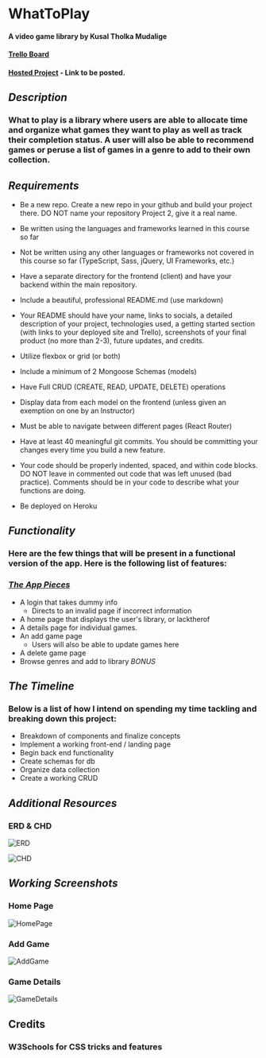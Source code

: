 # WhatToPlay

#### A video game library by Kusal Tholka Mudalige

#### [Trello Board]()

#### [Hosted Project](https://whattoplayktm.herokuapp.com/) - Link to be posted.

## **_Description_**

### What to play is a library where users are able to allocate time and organize what games they want to play as well as track their completion status. A user will also be able to recommend games or peruse a list of games in a genre to add to their own collection.

## **_Requirements_**

- Be a new repo. Create a new repo in your github and build your project there. DO NOT name your repository Project 2, give it a real name.

- Be written using the languages and frameworks learned in this course so far

- Not be written using any other languages or frameworks not covered in this course so far (TypeScript, Sass, jQuery, UI Frameworks, etc.)

- Have a separate directory for the frontend (client) and have your backend within the main repository.

- Include a beautiful, professional README.md (use markdown)

- Your README should have your name, links to socials, a detailed description of your project, technologies used, a getting started section (with links to your deployed site and Trello), screenshots of your final product (no more than 2-3), future updates, and credits.

- Utilize flexbox or grid (or both)

- Include a minimum of 2 Mongoose Schemas (models)

- Have Full CRUD (CREATE, READ, UPDATE, DELETE) operations

- Display data from each model on the frontend (unless given an exemption on one by an Instructor)

- Must be able to navigate between different pages (React Router)

- Have at least 40 meaningful git commits. You should be committing your changes every time you build a new feature.

- Your code should be properly indented, spaced, and within code blocks. DO NOT leave in commented out code that was left unused (bad practice). Comments should be in your code to describe what your functions are doing.

- Be deployed on Heroku

## **_Functionality_**

### Here are the few things that will be present in a functional version of the app. Here is the following list of features:

### <u>**_The App Pieces_**</u>

- A login that takes dummy info
  - Directs to an invalid page if incorrect information
- A home page that displays the user's library, or lacktherof
- A details page for individual games.
- An add game page
  - Users will also be able to update games here
- A delete game page
- Browse genres and add to library _BONUS_

## **_The Timeline_**

### Below is a list of how I intend on spending my time tackling and breaking down this project:

- Breakdown of components and finalize concepts
- Implement a working front-end / landing page
- Begin back end functionality
- Create schemas for db
- Organize data collection
- Create a working CRUD

## **_Additional Resources_**

### ERD & CHD

![ERD](https://cdn.discordapp.com/attachments/725175628936118375/1032518165550346310/ERD_What_To_Play.drawio.png)

![CHD](https://cdn.discordapp.com/attachments/725175628936118375/1032518165978152980/What_To_Play_Library.png)

## **_Working Screenshots_**

### Home Page

![HomePage](https://cdn.discordapp.com/attachments/397462962140348417/1036614968088469584/Screen_Shot_2022-10-28_at_1.04.08_PM.png)

### Add Game

![AddGame](https://cdn.discordapp.com/attachments/397462962140348417/1036614967614525462/Screen_Shot_2022-10-28_at_1.04.14_PM.png)

### Game Details

![GameDetails](https://cdn.discordapp.com/attachments/397462962140348417/1036614967044087878/Screen_Shot_2022-10-28_at_1.04.24_PM.png)

## **Credits**

### W3Schools for CSS tricks and features
